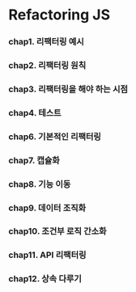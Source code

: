 # Refactoring JS

### chap1. 리팩터링 예시

### chap2. 리팩터링 원칙

### chap3. 리팩터링을 해야 하는 시점

### chap4. 테스트

### chap6. 기본적인 리팩터링

### chap7. 캡슐화

### chap8. 기능 이동

### chap9. 데이터 조직화

### chap10. 조건부 로직 간소화

### chap11. API 리팩터링

### chap12. 상속 다루기
